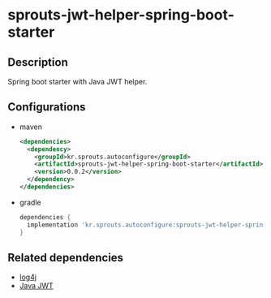 # sprouts-jwt-helper-spring-boot-starter

## Description

Spring boot starter with Java JWT helper.

## Configurations

* maven
  ```xml
  <dependencies>
    <dependency>
      <groupId>kr.sprouts.autoconfigure</groupId>
      <artifactId>sprouts-jwt-helper-spring-boot-starter</artifactId>
      <version>0.0.2</version>
    </dependency>
  </dependencies>
  ```

* gradle
  ```groovy
  dependencies {
    implementation 'kr.sprouts.autoconfigure:sprouts-jwt-helper-spring-boot-starter:0.0.2'
  }
  ```

## Related dependencies
* [log4j](https://logging.apache.org/log4j/2.x/)
* [Java JWT](https://github.com/jwtk/jjwt)
